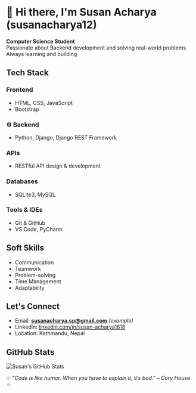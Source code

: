 # 👋 Hi there, I'm Susan Acharya (susanacharya12)

 **Computer Science Student**  
 Passionate about Backend development and solving real-world problems  
 Always learning and building


##  Tech Stack

###  Frontend
-  HTML, CSS, JavaScript  
-  Bootstrap

### ⚙ Backend
-  Python, Django, Django REST Framework

###  APIs
-  RESTful API design & development

###  Databases
-  SQLite3, MySQL

###  Tools & IDEs
-  Git & GitHub   
-  VS Code, PyCharm  


##  Soft Skills

-  Communication  
-  Teamwork  
-  Problem-solving  
-  Time Management  
- Adaptability


##  Let's Connect

-  Email: **susanacharya.sp@gmail.com** *(example)*  
-  LinkedIn: [linkedin.com/in/susan-acharya1618](https://www.linkedin.com/in/susan-acharya1618)  
-  Location: Kathmandu, Nepal


##  GitHub Stats

![Susan's GitHub Stats](https://github-readme-stats.vercel.app/api?username=susanacharya12&show_icons=true&theme=radical)



_✨ "Code is like humor. When you have to explain it, it’s bad." – Cory House ✨_
